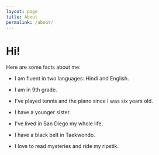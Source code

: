 ```yaml
---
layout: page
title: About
permalink: /about/
---
```


# Hi!

Here are some facts about me:

- I am fluent in two languages: Hindi and English.

- I am in 9th grade.

- I've played tennis and the piano since I was six years old.

- I have a younger sister.

- I've lived in San Diego my whole life.

- I have a black belt in Taekwondo.

- I love to read mysteries and ride my ripstik.
